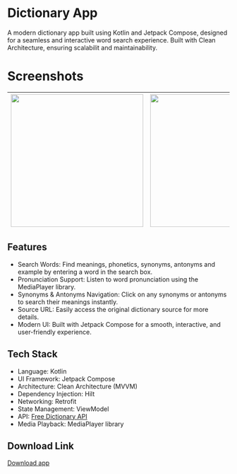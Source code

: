 # Dictionary App

A modern dictionary app built using Kotlin and Jetpack Compose, designed for a seamless and interactive word search experience. Built with Clean Architecture, ensuring scalabilit and maintainability.

# Screenshots
<img src="https://github.com/user-attachments/assets/96561be3-0c4c-41e3-83db-6a39c33f15e7" width=300/> | <img src="https://github.com/user-attachments/assets/189eedc0-fd74-4583-bb0d-47000da352d0" width=300/> | <img src="https://github.com/user-attachments/assets/8e67db00-d4f2-4e5a-8ba6-ed532756749f" width=300/> 
--- | --- | ---



## Features
* Search Words: Find meanings, phonetics, synonyms, antonyms and example by entering a word in the search box.
* Pronunciation Support: Listen to word pronunciation using the MediaPlayer library.
* Synonyms & Antonyms Navigation: Click on any synonyms or antonyms to search their meanings instantly.
* Source URL: Easily access the original dictionary source for more details.
* Modern UI: Built with Jetpack Compose for a smooth, interactive, and user-friendly experience.

## Tech Stack
* Language: Kotlin
* UI Framework: Jetpack Compose
* Architecture: Clean Architecture (MVVM)
* Dependency Injection: Hilt
* Networking: Retrofit
* State Management: ViewModel
* API: [Free Dictionary API](https://dictionaryapi.dev/)
* Media Playback: MediaPlayer library

## Download Link
[Download app](https://github.com/dattasneha/pocket-dictionary-app/releases/download/v1.0/Pocket.Dictionary.v1.0.apk)


